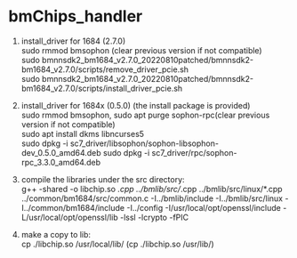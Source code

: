 # bmChips_handler

1. install_driver for 1684 (2.7.0)\
   sudo rmmod bmsophon (clear previous version if not compatible)\
   sudo bmnnsdk2_bm1684_v2.7.0_20220810patched/bmnnsdk2-bm1684_v2.7.0/scripts/remove_driver_pcie.sh\
   sudo bmnnsdk2_bm1684_v2.7.0_20220810patched/bmnnsdk2-bm1684_v2.7.0/scripts/install_driver_pcie.sh
2. install_driver for 1684x (0.5.0) (the install package is provided)\
   sudo rmmod bmsophon, sudo apt purge sophon-rpc(clear previous version if not compatible)\
   sudo apt install dkms libncurses5\
   sudo dpkg -i sc7_driver/libsophon/sophon-libsophon-dev_0.5.0_amd64.deb
   sudo dpkg -i sc7_driver/rpc/sophon-rpc_3.3.0_amd64.deb

3. compile the libraries under the src directory:\
   g++ -shared -o libchip.so *.cpp ../bmlib/src/*.cpp ../bmlib/src/linux/*.cpp ../common/bm1684/src/common.c -I../bmlib/include -I../bmlib/src/linux -I../common/bm1684/include -I../config -I/usr/local/opt/openssl/include -L/usr/local/opt/openssl/lib -lssl -lcrypto -fPIC
4. make a copy to lib:\
cp ./libchip.so /usr/local/lib/ (cp ./libchip.so /usr/lib/)